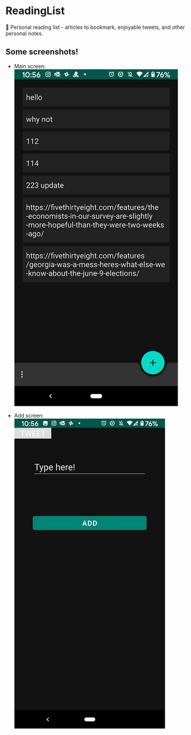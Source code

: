 # ReadingList
 🔖 Personal reading list - articles to bookmark, enjoyable tweets, and other personal notes.

## Some screenshots!
+ Main screen: 
![Main Screen](https://github.com/e-wai/ReadingList/blob/master/mainScreen.png)

+ Add screen:
![Add Screen](https://github.com/e-wai/ReadingList/blob/master/addScreen.png)
